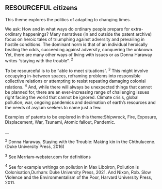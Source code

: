## RESOURCEFUL citizens

This theme explores the politics of adapting to changing times.

We ask: How and in what ways do ordinary people prepare for extra-ordinary happenings? Many narratives (in and outside the patent archive) focus on heroic tales of triumphing against adversity and prevailing in hostile conditions. The dominant norm is that of an individual heroically beating the odds, succeeding against adversity, conquering the unknown. Yet, there are many other ways of living with issues or as Donna Haraway writes “staying with the trouble”. <sup>2</sup> 

To be resourceful is to be “able to meet situations”.  <sup>3</sup>  This might involve occupying in-between spaces, reframing problems into responsible collective relations or attempting to resist repeating damaging colonial relations. <sup>4</sup>  And, while there will always be unexpected things that cannot be planned for, there are an ever-increasing range of challenging issues right facing the world that cannot be ignored. Climate crisis, global pollution, war, ongoing pandemics and decimation of earth’s resources and the needs of asylum seekers to name just a few.

Examples of patents to be explored in this theme:Shipwreck, Fire, Exposure, Displacement, War, Tsunami, Atomic fallout, Pandemic.

\_\_

 <sup>2</sup>  Donna Haraway. Staying with the Trouble: Making kin in the Chthulucene. (Duke University Press, 2016) 

 <sup>3</sup>  See Merriam-webster.com for definitions 

 <sup>4</sup>  See for example writings on pollution in Max Liboiron, Pollution is Colonisation,Durham: Duke University Press, 2021. And Nixon, Rob. Slow Violence and the Environmentalism of the Poor, Harvard University Press, 2011.